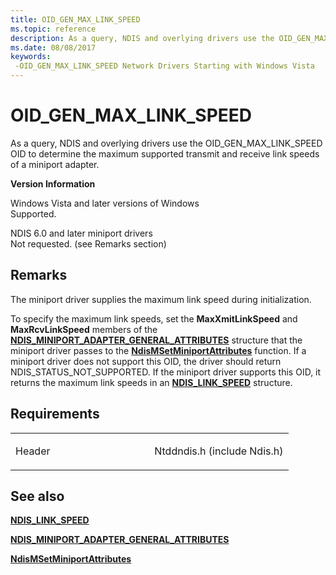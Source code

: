 ```yaml
---
title: OID_GEN_MAX_LINK_SPEED
ms.topic: reference
description: As a query, NDIS and overlying drivers use the OID_GEN_MAX_LINK_SPEED OID to determine the maximum supported transmit and receive link speeds of a miniport adapter.
ms.date: 08/08/2017
keywords: 
 -OID_GEN_MAX_LINK_SPEED Network Drivers Starting with Windows Vista
---
```


# OID\_GEN\_MAX\_LINK\_SPEED


As a query, NDIS and overlying drivers use the OID\_GEN\_MAX\_LINK\_SPEED OID to determine the maximum supported transmit and receive link speeds of a miniport adapter.

**Version Information**

<a href="" id="windows-vista-and-later-versions-of-windows"></a>Windows Vista and later versions of Windows  
Supported.

<a href="" id="ndis-6-0-and-later-miniport-drivers"></a>NDIS 6.0 and later miniport drivers  
Not requested. (see Remarks section)

## Remarks

The miniport driver supplies the maximum link speed during initialization.

To specify the maximum link speeds, set the **MaxXmitLinkSpeed** and **MaxRcvLinkSpeed** members of the [**NDIS\_MINIPORT\_ADAPTER\_GENERAL\_ATTRIBUTES**](/windows-hardware/drivers/ddi/ndis/ns-ndis-_ndis_miniport_adapter_general_attributes) structure that the miniport driver passes to the [**NdisMSetMiniportAttributes**](/windows-hardware/drivers/ddi/ndis/nf-ndis-ndismsetminiportattributes) function. If a miniport driver does not support this OID, the driver should return NDIS\_STATUS\_NOT\_SUPPORTED. If the miniport driver supports this OID, it returns the maximum link speeds in an [**NDIS\_LINK\_SPEED**](/windows-hardware/drivers/ddi/ntddndis/ns-ntddndis-_ndis_link_speed) structure.

## Requirements

<table>
<colgroup>
<col width="50%" />
<col width="50%" />
</colgroup>
<tbody>
<tr class="odd">
<td><p>Header</p></td>
<td>Ntddndis.h (include Ndis.h)</td>
</tr>
</tbody>
</table>

## See also


[**NDIS\_LINK\_SPEED**](/windows-hardware/drivers/ddi/ntddndis/ns-ntddndis-_ndis_link_speed)

[**NDIS\_MINIPORT\_ADAPTER\_GENERAL\_ATTRIBUTES**](/windows-hardware/drivers/ddi/ndis/ns-ndis-_ndis_miniport_adapter_general_attributes)

[**NdisMSetMiniportAttributes**](/windows-hardware/drivers/ddi/ndis/nf-ndis-ndismsetminiportattributes)

 

